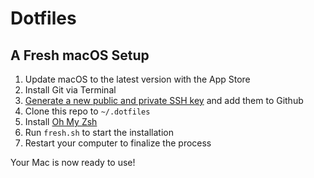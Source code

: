 # Dotfiles


## A Fresh macOS Setup

1. Update macOS to the latest version with the App Store
2. Install Git via Terminal
4. [Generate a new public and private SSH key](https://help.github.com/en/github/authenticating-to-github/generating-a-new-ssh-key-and-adding-it-to-the-ssh-agent) and add them to Github
5. Clone this repo to `~/.dotfiles`
6. Install [Oh My Zsh](https://github.com/robbyrussell/oh-my-zsh#getting-started)
6. Run `fresh.sh` to start the installation
8. Restart your computer to finalize the process

Your Mac is now ready to use!


